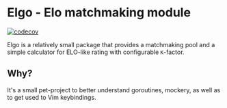 # Elgo - Elo matchmaking module
[![codecov](https://codecov.io/gh/ravsii/elgo/branch/main/graph/badge.svg?token=K3EM8Z6C7B)](https://codecov.io/gh/ravsii/elgo)

Elgo is a relatively small package that provides a matchmaking pool and a simple calculator for ELO-like rating with configurable `K`-factor.

## Why?

It's a small pet-project to better understand goroutines, mockery, as well as to get used to Vim keybindings.
